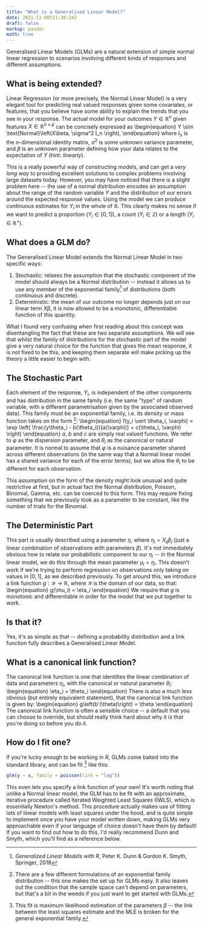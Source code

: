 ```yaml
---
title: "What is a Generalised Linear Model?"
date: 2021-11-08T21:38:24Z
draft: false
markup: pandoc
math: true
---
```


Generalised Linear Models (GLMs) are a natural extension of simple normal linear regression to scenarios involving different kinds of responses and different assumptions.

## What is being extended? ##

Linear Regression (or more precisely, the Normal Linear Model) is a very elegant tool for predicting real valued responses given some covariates, or features, that you believe have some ability to explain the trends that you see in your response.
The actual model for your outcomes $Y \in \mathbb{R}^n$ given features $X \in \mathbb{R}^{n \times p}$ can be concisely expressed as
\begin{equation}
Y \sim \text{Normal}\left(X\beta, \sigma^2 I_n \right),
\end{equation}
where $I_n$ is the $n$-dimensional identity matrix, $\sigma^2$ is some unknown variance parameter, and $\beta$ is an unknown parameter defining how your data relates to the expectation of $Y$ (hint: _linearly_).

This is a really powerful way of constructing models, and can get a _very long way_ to providing excellent solutions to complex problems involving large datasets today.
However, you may have noticed that there is a slight problem here -- the use of a normal distribution encodes an assumption about the range of the random variable $Y$ and the distribution of our errors around the expected response values.
Using the model we can produce continuous estimates for $Y_i$ in the whole of $\mathbb{R}$.
This clearly makes no sense if we want to predict a proportion ($Y_i \in [0, 1]$), a count ($Y_i \in \mathbb{Z}$) or a length ($Y_i \in \mathbb{R^+}$).

## What does a GLM do? ##

The Generalised Linear Model extends the Normal Linear Model in two specific ways:

1. Stochastic: relaxes the assumption that the stochastic component of the model should always be a Normal distribution -- instead it allows us to use any member of the exponential family[^1] of distributions (both continuous and discrete).
1. Deterministic: the mean of our outcome no longer depends just on our linear term $X\beta$, it is now allowed to be a monotonic, differentiable function of this quantity.

[^1]: _Generalized Linear Models with R_, Peter K. Dunn & Gordon K. Smyth, Springer, 2018

What I found very confusing when first reading about this concept was disentangling the fact that these are two separate assumptions.
We will see that whilst the family of distributions for the stochastic part of the model give a very natural choice for the function that gives the mean response, it is _not_ fixed to be this, and keeping them separate will make picking up the theory a little easier to begin with.

## The Stochastic Part ##

Each element of the response, $Y_i$, is independent of the other components and has distribution in the same family (i.e. the same "type" of random variable, with a different parametrisation given by the associated observed data).
This family must be an exponential family, i.e. its density or mass function takes on the form [^2]:
\begin{equation}
f(y_i \vert \theta_i, \varphi) = \exp \left( \frac{y\theta_i - b(\theta_i)}{a(\varphi)} + c(\theta_i, \varphi) \right)
\end{equation}
$a$, $b$ and $c$ are simply real valued functions.
We refer to $\varphi$ as the dispersion parameter, and $\theta_i$ as the canonical or natural parameter.
It is normal to assume that $\varphi$ is a nuisance parameter shared across different observations (in the same way that a Normal linear model has a shared variance for each of the error terms), but we allow the $\theta_i$ to be different for each observation.

This assumption on the form of the density might look unusual and quite restrictive at first, but in actual fact the Normal distribution, Poisson, Binomial, Gamma, etc. can be coerced to this form.
This may require fixing something that we previously took as a parameter to be constant, like the number of trials for the Binomial.

[^2]: There are a few different formulations of an exponential family distribution -- this one makes the set up for GLMs easy. It also leaves out the condition that the sample space can't depend on parameters, but that's a bit in the weeds if you just want to get started with GLMs.

## The Deterministic Part ##

This part is usually described using a parameter $\eta$, where $\eta_i = X_{ij}\beta_j$ (just a linear combination of observations with parameters $\beta$).
It's not immediately obvious how to relate our probabilistic component to our $\eta_i$ -- in the Normal linear model, we do this through the mean parameter $\mu_i = \eta_i$.
This doesn't work if we're trying to perform regression on observations only taking on values in $[0, 1]$, as we described previously.
To get around this, we introduce a link function $g: \mathcal{Y} \rightarrow \mathbb{R}$, where $\mathcal{Y}$ is the domain of our data, so that:
\begin{equation}
g(\mu_i) = \eta_i
\end{equation}
We require that $g$ is monotonic and differentiable in order for the model that we put together to work.

## Is that it? ##

Yes, it's as simple as that -- defining a probability distribution and a link function fully describes a Generalised Linear Model.

## What is a canonical link function? ##

The canonical link function is one that identifies the linear combination of data and parameters $\eta_i$, with the canonical or natural parameter $\theta_i$:
\begin{equation}
\eta_i = \theta_i
\end{equation}
There is also a much less obvious (but entirely equivalent statement), that the canonical link function is given by:
\begin{equation}
g\left(b'(\theta)\right) = \theta
\end{equation}
The canonical link function is often a sensible choice -- a default that you can choose to override, but should really think hard about why it is that you're doing so before you do it.

## How do I fit one? ##

If you're lucky enough to be working in _R_, GLMs come baked into the standard library, and can be fit [^3] like this:
```R
glm(y ~ x, family = poisson(link = "log"))
```
This even lets you specify a link function of your own!
It's worth noting that unlike a Normal linear model, the GLM has to be fit with an approximate, iterative procedure called Iterated Weighted Least Squares (IWLS), which is essentially Newton's method.
This procedure actually makes use of fitting lots of linear models with least squares under the hood, and is quite simple to implement once you have your model written down, making GLMs very approachable even if your language of choice doesn't have them by default!
If you want to find out how to do this, I'd really recommend Dunn and Smyth, which you'll find as a reference below.

[^3]: This fit is maximum likelihood estimation of the parameters $\beta$ -- the link between the least squares estimate and the MLE is broken for the general exponential family.